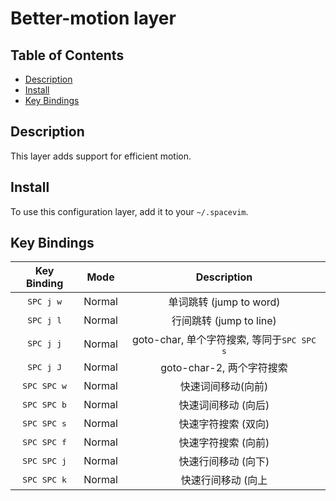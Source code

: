 # Better-motion layer

## Table of Contents

<!-- vim-markdown-toc GFM -->
* [Description](#description)
* [Install](#install)
* [Key Bindings](#key-bindings)

<!-- vim-markdown-toc -->

## Description

This layer adds support for efficient motion.

## Install

To use this configuration layer, add it to your `~/.spacevim`.

## Key Bindings

Key Binding          | Mode   | Description
:---:                | :---:  | :---:
<kbd>SPC j w         | Normal | 单词跳转 (jump to word)
<kbd>SPC j l         | Normal | 行间跳转 (jump to line)
<kbd>SPC j j         | Normal | goto-char, 单个字符搜索, 等同于<kbd>SPC SPC s</kbd>
<kbd>SPC j J         | Normal | goto-char-2, 两个字符搜索
<kbd>SPC SPC w</kbd> | Normal | 快速词间移动(向前)
<kbd>SPC SPC b</kbd> | Normal | 快速词间移动 (向后)
<kbd>SPC SPC s</kbd> | Normal | 快速字符搜索 (双向)
<kbd>SPC SPC f</kbd> | Normal | 快速字符搜索 (向前)
<kbd>SPC SPC j</kbd> | Normal | 快速行间移动 (向下)
<kbd>SPC SPC k</kbd> | Normal | 快速行间移动 (向上
